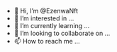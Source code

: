 - 👋 Hi, I’m @EzenwaNft
- 👀 I’m interested in ...
- 🌱 I’m currently learning ...
- 💞️ I’m looking to collaborate on ...
- 📫 How to reach me ...

<!---
EzenwaNft/EzenwaNft is a ✨ special ✨ repository because its `README.md` (this file) appears on your GitHub profile.
You can click the Preview link to take a look at your changes.
--->
